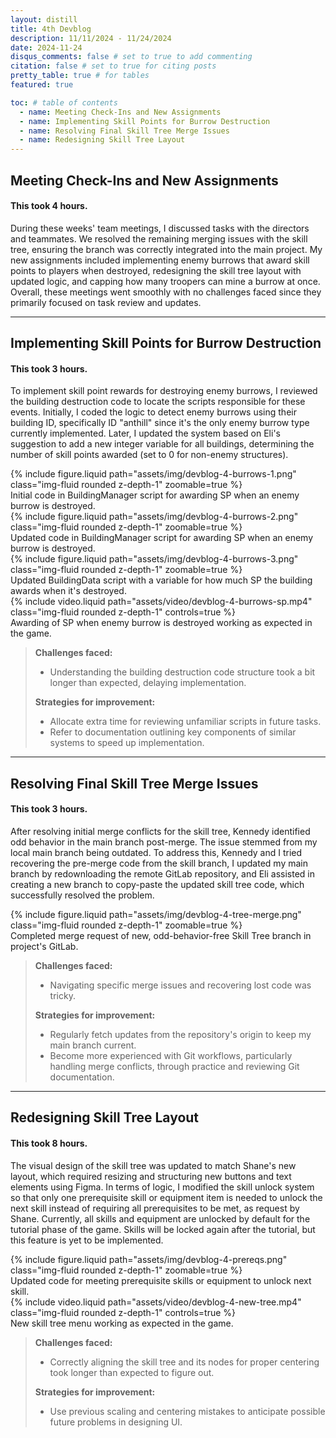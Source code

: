 ```yaml
---
layout: distill
title: 4th Devblog
description: 11/11/2024 - 11/24/2024
date: 2024-11-24
disqus_comments: false # set to true to add commenting
citation: false # set to true for citing posts
pretty_table: true # for tables
featured: true

toc: # table of contents
  - name: Meeting Check-Ins and New Assignments
  - name: Implementing Skill Points for Burrow Destruction
  - name: Resolving Final Skill Tree Merge Issues
  - name: Redesigning Skill Tree Layout
---
```


## Meeting Check-Ins and New Assignments

#### This took 4 hours.

During these weeks' team meetings, I discussed tasks with the directors and teammates. We resolved the remaining merging issues with the skill tree, ensuring the branch was correctly integrated into the main project. My new assignments included implementing enemy burrows that award skill points to players when destroyed, redesigning the skill tree layout with updated logic, and capping how many troopers can mine a burrow at once. Overall, these meetings went smoothly with no challenges faced since they primarily focused on task review and updates.

---

## Implementing Skill Points for Burrow Destruction

#### This took 3 hours.

To implement skill point rewards for destroying enemy burrows, I reviewed the building destruction code to locate the scripts responsible for these events. Initially, I coded the logic to detect enemy burrows using their building ID, specifically ID "anthill" since it's the only enemy burrow type currently implemented. Later, I updated the system based on Eli's suggestion to add a new integer variable for all buildings, determining the number of skill points awarded (set to 0 for non-enemy structures).

<div class="row mt-3">
    <div class="col-sm mt-3 mt-md-0">
        {% include figure.liquid path="assets/img/devblog-4-burrows-1.png" class="img-fluid rounded z-depth-1" zoomable=true %}
        <div class="caption">
            Initial code in BuildingManager script for awarding SP when an enemy burrow is destroyed.
        </div>
    </div>
    <div class="col-sm mt-3 mt-md-0">
        {% include figure.liquid path="assets/img/devblog-4-burrows-2.png" class="img-fluid rounded z-depth-1" zoomable=true %}
        <div class="caption">
            Updated code in BuildingManager script for awarding SP when an enemy burrow is destroyed.
        </div>
    </div>
</div>

<div class="row mt-3">
    <div class="col-sm mt-3 mt-md-0">
        {% include figure.liquid path="assets/img/devblog-4-burrows-3.png" class="img-fluid rounded z-depth-1" zoomable=true %}
        <div class="caption">
            Updated BuildingData script with a variable for how much SP the building awards when it's destroyed.
        </div>
    </div>
    <div class="col-sm mt-3 mt-md-0">
        {% include video.liquid path="assets/video/devblog-4-burrows-sp.mp4" class="img-fluid rounded z-depth-1" controls=true %}
        <div class="caption">
            Awarding of SP when enemy burrow is destroyed working as expected in the game.
        </div>
    </div>
</div>

> **Challenges faced:**
>
> - Understanding the building destruction code structure took a bit longer than expected, delaying implementation.
>
> **Strategies for improvement:**
>
> - Allocate extra time for reviewing unfamiliar scripts in future tasks.
> - Refer to documentation outlining key components of similar systems to speed up implementation.

---

## Resolving Final Skill Tree Merge Issues

#### This took 3 hours.

After resolving initial merge conflicts for the skill tree, Kennedy identified odd behavior in the main branch post-merge. The issue stemmed from my local main branch being outdated. To address this, Kennedy and I tried recovering the pre-merge code from the skill branch, I updated my main branch by redownloading the remote GitLab repository, and Eli assisted in creating a new branch to copy-paste the updated skill tree code, which successfully resolved the problem.

<div class="row mt-3">
    <div class="col-sm mt-3 mt-md-0">
        {% include figure.liquid path="assets/img/devblog-4-tree-merge.png" class="img-fluid rounded z-depth-1" zoomable=true %}
        <div class="caption">
            Completed merge request of new, odd-behavior-free Skill Tree branch in project's GitLab.
        </div>
    </div>
</div>

> **Challenges faced:**
>
> - Navigating specific merge issues and recovering lost code was tricky.
>
> **Strategies for improvement:**
>
> - Regularly fetch updates from the repository's origin to keep my main branch current.
> - Become more experienced with Git workflows, particularly handling merge conflicts, through practice and reviewing Git documentation.

---

## Redesigning Skill Tree Layout

#### This took 8 hours.

The visual design of the skill tree was updated to match Shane's new layout, which required resizing and structuring new buttons and text elements using Figma. In terms of logic, I modified the skill unlock system so that only one prerequisite skill or equipment item is needed to unlock the next skill instead of requiring all prerequisites to be met, as request by Shane. Currently, all skills and equipment are unlocked by default for the tutorial phase of the game. Skills will be locked again after the tutorial, but this feature is yet to be implemented.

<div class="row mt-3">
    <div class="col-sm mt-3 mt-md-0">
        {% include figure.liquid path="assets/img/devblog-4-prereqs.png" class="img-fluid rounded z-depth-1" zoomable=true %}
        <div class="caption">
            Updated code for meeting prerequisite skills or equipment to unlock next skill.
        </div>
    </div>
    <div class="col-sm mt-3 mt-md-0">
        {% include video.liquid path="assets/video/devblog-4-new-tree.mp4" class="img-fluid rounded z-depth-1" controls=true %}
        <div class="caption">
            New skill tree menu working as expected in the game.
        </div>
    </div>
</div>

> **Challenges faced:**
>
> - Correctly aligning the skill tree and its nodes for proper centering took longer than expected to figure out.
>
> **Strategies for improvement:**
>
> - Use previous scaling and centering mistakes to anticipate possible future problems in designing UI.
